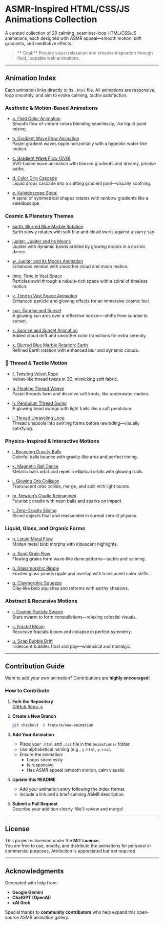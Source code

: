 #  ASMR-Inspired HTML/CSS/JS Animations Collection

A curated collection of 29 calming, seamless-loop HTML/CSS/JS animations, each designed with ASMR appeal—smooth motion, soft gradients, and meditative effects.

> ** Goal:** Provide visual relaxation and creative inspiration through fluid, loopable web animations.

---

##  Animation Index

Each animation links directly to its `.html` file. All animations are responsive, loop smoothly, and aim to evoke calming, tactile satisfaction.

###  Aesthetic & Motion-Based Animations

- [a. Fluid Color Animation](a.html)  
  Smooth flow of vibrant colors blending seamlessly, like liquid paint mixing.

- [b. Gradient Wave Flow Animation](b.html)  
  Pastel gradient waves ripple horizontally with a hypnotic water-like motion.

- [c. Gradient Wave Flow (SVG)](c.html)  
  SVG-based wave animation with blurred gradients and dreamy, precise paths.

- [d. Color Drip Cascade](d.html)  
  Liquid drops cascade into a shifting gradient pool—visually soothing.

- [e. Kaleidoscope Spiral](e.html)  
  A spiral of symmetrical shapes rotates with rainbow gradients like a kaleidoscope.

###  Cosmic & Planetary Themes

- [earth. Blurred Blue Marble Rotation](earth.html)  
  Earth slowly rotates with soft blur and cloud swirls against a starry sky.

- [jupiter. Jupiter and its Moons](jupiter.html)  
  Jupiter with dynamic bands orbited by glowing moons in a cosmic dance.

- [w. Jupiter and its Moons Animation](w.html)  
  Enhanced version with smoother cloud and moon motion.

- [time. Time in Vast Space](time.html)  
  Particles swirl through a nebula-rich space with a spiral of timeless motion.

- [v. Time in Vast Space Animation](v.html)  
  Enhanced particle and glowing effects for an immersive cosmic feel.

- [sun. Sunrise and Sunset](sun.html)  
  A glowing sun arcs over a reflective horizon—shifts from sunrise to sunset.

- [x. Sunrise and Sunset Animation](x.html)  
  Added cloud drift and smoother color transitions for extra serenity.

- [z. Blurred Blue Marble Rotation: Earth](z.html)  
  Refined Earth rotation with enhanced blur and dynamic clouds.

### 🧵 Thread & Tactile Motion

- [f. Twisting Velvet Rope](f.html)  
  Velvet-like thread twists in 3D, mimicking soft fabric.

- [g. Floating Thread Weave](g.html)  
  Pastel threads form and dissolve soft knots, like underwater motion.

- [h. Pendulum Thread Swing](h.html)  
  A glowing bead swings with light trails like a soft pendulum.

- [i. Thread Unraveling Loop](i.html)  
  Thread unspools into swirling forms before rewinding—visually satisfying.

###  Physics-Inspired & Interactive Motions

- [j. Bouncing Gravity Balls](j.html)  
  Colorful balls bounce with gravity-like arcs and perfect timing.

- [k. Magnetic Ball Dance](k.html)  
  Metallic balls orbit and repel in elliptical orbits with glowing trails.

- [l. Glowing Orb Collision](l.html)  
  Translucent orbs collide, merge, and split with light bursts.

- [m. Newton’s Cradle Reimagined](m.html)  
  Futuristic cradle with neon balls and sparks on impact.

- [t. Zero-Gravity Slicing](t.html)  
  Sliced objects float and reassemble in surreal zero-G physics.

###  Liquid, Glass, and Organic Forms

- [n. Liquid Metal Flow](n.html)  
  Molten metal blob morphs with iridescent highlights.

- [o. Sand Grain Flow](o.html)  
  Flowing grains form wave-like dune patterns—tactile and calming.

- [p. Glassmorphic Ripple](p.html)  
  Frosted glass panels ripple and overlap with translucent color shifts.

- [q. Claymorphic Squeeze](q.html)  
  Clay-like blob squishes and reforms with earthy shadows.

###  Abstract & Recursive Motions

- [r. Cosmic Particle Swarm](r.html)  
  Stars swarm to form constellations—relaxing celestial visuals.

- [s. Fractal Bloom](s.html)  
  Recursive fractals bloom and collapse in perfect symmetry.

- [u. Soap Bubble Drift](u.html)  
  Iridescent bubbles float and pop—whimsical and nostalgic.

---

##  Contribution Guide

Want to add your own animation? Contributions are **highly encouraged**!

###  How to Contribute

1. **Fork the Repository**  
   [GitHub Repo →](https://github.com/Yuv-Rajd/html-css-js-animation)

2. **Create a New Branch**  
   ```bash
   git checkout -b feature/new-animation
   ```

3. **Add Your Animation**  
   - Place your `.html` and `.css` file in the `animations/` folder.
   - Use alphabetical naming (e.g., `y.html`, `y.css`).
   - Ensure the animation:
     - Loops seamlessly  
     - Is responsive  
     - Has ASMR appeal (smooth motion, calm visuals)

4. **Update this README**  
   - Add your animation entry following the index format.
   - Include a link and a brief calming ASMR description.

5. **Submit a Pull Request**  
   Describe your addition clearly. We’ll review and merge!

---

##  License

This project is licensed under the **MIT License**.  
You are free to use, modify, and distribute the animations for personal or commercial purposes. Attribution is appreciated but not required.

---

##  Acknowledgments

Generated with help from:

- **Google Gemini**
- **ChatGPT (OpenAI)**
- **xAI Grok**

Special thanks to **community contributors** who help expand this open-source ASMR animation gallery.
